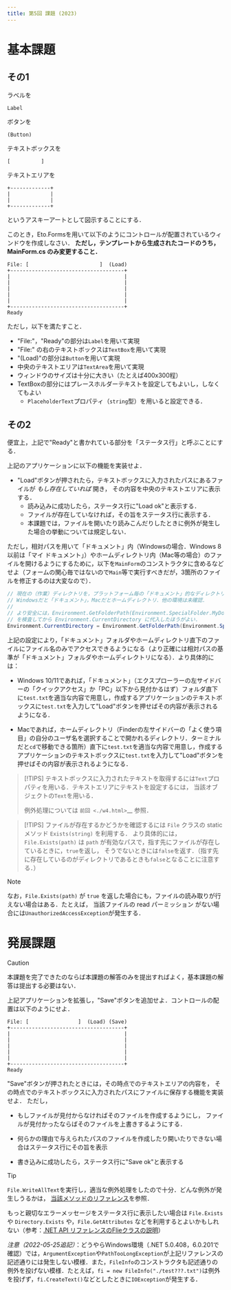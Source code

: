 ```yaml
---
title: 第5回 課題 (2023)
---
```


# 基本課題

## その1

ラベルを

```text
Label
```

ボタンを

```text
(Button)
```

テキストボックスを

```text
[          ]
```

テキストエリアを

```text
+-------------+
|             |
|             |
+-------------+
```

というアスキーアートとして図示することにする．

このとき，Eto.Formsを用いて以下のようにコントロールが配置されているウィンドウを作成しなさい．
**ただし，テンプレートから生成されたコードのうち，MainForm.cs のみ変更すること．**

```text
File: [                       ]  (Load) 
+-------------------------------------+
|                                     |
|                                     |
|                                     |
|                                     |
|                                     |
+-------------------------------------+
Ready
```

ただし，以下を満たすこと．

- "File:"，"Ready"の部分は``Label``を用いて実現
- "File:" の右のテキストボックスは``TextBox``を用いて実現
- "(Load)"の部分は``Button``を用いて実現
- 中央のテキストエリアは``TextArea``を用いて実現
- ウィンドウのサイズは十分に大きい（たとえば400x300程）
- TextBoxの部分にはプレースホルダーテキストを設定してもよいし，しなくてもよい
  - ``PlaceholderText``プロパティ（``string``型）を用いると設定できる．

## その2

便宜上，上記で"Ready"と書かれている部分を「ステータス行」と呼ぶことにする．


上記のアプリケーションに以下の機能を実装せよ．

- "Load"ボタンが押されたら，テキストボックスに入力されたパスにあるファイルが *もし存在していれば* 開き，
  その内容を中央のテキストエリアに表示する．
  - 読み込みに成功したら，ステータス行に"Load ok"と表示する．
  - ファイルが存在していなければ，その旨をステータス行に表示する．
  - 本課題では，ファイルを開いたり読みこんだりしたときに例外が発生した場合の挙動については規定しない．

ただし，相対パスを用いて「ドキュメント」内（Windowsの場合．Windows 8以前は「マイ ドキュメント」）やホームディレクトリ内（Mac等の場合）のファイルを開けるようにするために，以下を``MainForm``のコンストラクタに含めるなどせよ（フォームの関心毎ではないので``Main``等で実行すべきだが，3箇所のファイルを修正するのは大変なので）．

```cs
// 現在の（作業）ディレクトリを，プラットフォーム毎の「ドキュメント」的なディレクトリに設定する
// Windowsだと「ドキュメント」，Macだとホームディレクトリ．他の環境は未確認．
// 
// より安全には，Environment.GetFolderPath(Environment.SpecialFolder.MyDocuments) が空文字列かどうか
// を検査してから Environment.CurrentDirectory に代入したほうがよい．
Environment.CurrentDirectory = Environment.GetFolderPath(Environment.SpecialFolder.MyDocuments);
```

上記の設定により，「ドキュメント」フォルダやホームディレクトリ直下のファイルにファイル名のみでアクセスできるようになる（より正確には相対パスの基準が「ドキュメント」フォルダやホームディレクトリになる）．より具体的には：

- Windows 10/11であれば，「ドキュメント」（エクスプローラーの左サイドバーの「クイックアクセス」か「PC」以下から見付かるはず）フォルダ直下に``test.txt``を適当な内容で用意し，作成するアプリケーションのテキストボックスに``test.txt``を入力して"Load"ボタンを押せばその内容が表示されるようになる．

- Macであれば，ホームディレクトリ（Finderの左サイドバーの「よく使う項目」の自分のユーザ名を選択することで開かれるディレクトリ．ターミナルだと``cd``で移動できる箇所）直下に``test.txt``を適当な内容で用意し，作成するアプリケーションのテキストボックスに``test.txt``を入力して"Load"ボタンを押せばその内容が表示されるようになる．


> [!TIPS]
> テキストボックスに入力されたテキストを取得するには``Text``プロパティを用いる．テキストエリアにテキストを設定するには，
> 当該オブジェクトの``Text``を用いる．
>
> 例外処理については `前回 <./w4.html>`__ 参照．

> [!TIPS]
> ファイルが存在するかどうかを確認するには ``File`` クラスの static メソッド ``Exists(string)`` を利用する．
> より具体的には，``File.Exists(path)`` は ``path`` が有効なパスで，指す先にファイルが存在しているときに，``true``を返し，
> そうでないときには``false``を返す．（指す先に存在しているのがディレクトリであるときも``false``となることに注意する．）

> [!NOTE]
> なお，``File.Exists(path)`` が ``true`` を返した場合にも，ファイルの読み取りが行えない場合はある．たとえば，
> 当該ファイルの read パーミッション がない場合には``UnauthorizedAccessException``が発生する．

# 発展課題

> [!CAUTION] 
> 本課題を完了できたのならば本課題の解答のみを提出すればよく，基本課題の解答は提出する必要はない．

上記アプリケーションを拡張し，"Save"ボタンを追加せよ．コントロールの配置は以下のようにせよ．

```text
File: [                ]  (Load) (Save)
+-------------------------------------+
|                                     |
|                                     |
|                                     |
|                                     |
|                                     |
+-------------------------------------+
Ready
```

"Save"ボタンが押されたときには，その時点でのテキストエリアの内容を，
その時点でのテキストボックスに入力されたパスにファイルに保存する機能を実装せよ．
ただし，

- もしファイルが見付からなければそのファイルを作成するようにし，
  ファイルが見付かったならばそのファイルを上書きするようにする．

- 何らかの理由で与えられたパスのファイルを作成したり開いたりできない場合はステータス行にその旨を表示

- 書き込みに成功したら，ステータス行に"Save ok"と表示する


> [!TIP]
> ``File.WriteAllText``を実行し，適当な例外処理をしたので十分．どんな例外が発生しうるかは，
> [当該メソッドのリファレンス](https://docs.microsoft.com/en-us/dotnet/api/system.io.file.writealltext?view=net-6.0#system-io-file-writealltext(system-string-system-string))を参照．
>
> もっと親切なエラーメッセージをステータス行に表示したい場合は
> ``File.Exists`` や ``Directory.Exists`` や，``File.GetAttributes`` などを利用するとよいかもしれない（参考：[.NET API リファレンスのFlieクラスの説明](https://docs.microsoft.com/en-us/dotnet/api/system.io.file?view=net-6.0)）
> 
> *注意（2022-05-25追記）*：どうやらWindows環境（.NET 5.0.408，6.0.201で確認）では，``ArgumentException``や``PathTooLongException``が上記リファレンスの記述通りには発生しない模様．また，``FileInfo``のコンストラクタも記述通りの例外を投げない模様．たとえば，``fi = new FileInfo("./test???.txt")``は例外を投げず，``fi.CreateText()``などとしたときに``IOException``が発生する．

